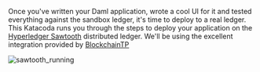 Once you've written your Daml application, wrote a cool UI for it and tested everything against the
sandbox ledger, it's time to deploy to a real ledger. This Katacoda runs you through the steps to
deploy your application on the [Hyperledger Sawtooth](https://sawtooth.hyperledger.org) distributed
ledger. We'll be using the excellent integration provided by
[BlockchainTP](https://github.com/blockchaintp/daml-on-sawtooth)

![sawtooth_running](assets/sawtooth_running.png)
